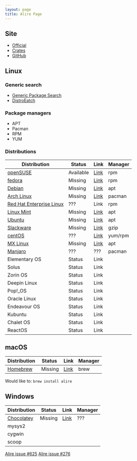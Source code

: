 ```yaml
---
layout: page
title: Alire Page
---
```


## Site
- [Official](https://alire.ada.dev)
- [Crates](https://alire.ada.dev/crates.html)
- [GitHub](https://github.com/alire-project)

## Linux

### Generic search

- [Generic Package Search](https://pkgs.org)
- [DistroEatch](https://distrowatch.com)

### Package managers

- APT
- Pacman
- RPM
- YUM

### Distributions

| Distribution                         | Status    | Link                                       | Manager |
|--------------------------------------|-----------|--------------------------------------------|---------|
| [openSUSE](https://www.opensuse.org) | Available | [Link](https://software.opensuse.org/package/alire?search_term=alire) | rpm |
| [fedora](https://getfedora.org)      | Missing   | [Link](https://packages.fedoraproject.org) | rpm     |
| [Debian](https://www.debian.org)     | Missing   | [Link](https://packages.debian.org/index)  | apt     |
| [Arch Linux](https://archlinux.org)  | Missing   | [Link](https://archlinux.org/packages)     | pacman  |
| [Red Hat Enterprise Linux](https://www.redhat.com/en) | ???   | Link                          | rpm     |
| [Linux Mint](https://linuxmint.com)  | Missing   | [Link](http://packages.linuxmint.com)      | apt     |
| [Ubuntu](https://ubuntu.com)         | Missing   | [Link](https://packages.ubuntu.com)        | apt     |
| [Slackware](http://www.slackware.com)| Missing   | [Link](https://packages.slackware.com)     | gzip    |
| [centOS](https://www.centos.org)     | ???       | [Link](https://google.dk)                  | yum/rpm |
| [MX Linux](https://mxlinux.org)      | Missing   | [Link](https://mxlinux.org/community-repos/) | apt   |
| [Manjaro](https://manjaro.org)       | ???       | ???                                        | pacman  |
| Elementary OS | Status | Link ||
| Solus    | Status | Link ||
| Zorin OS | Status | Link ||
| Deepin Linux  | Status | Link ||
| Pop!_OS  | Status | Link ||
| Oracle Linux  | Status | Link ||
| Endeavour OS  | Status | Link ||
| Kubuntu       | Status | Link ||
| Chalet OS     | Status | Link ||
| ReactOS       | Status | Link ||

## macOS

| Distribution                | Status    | Link                    | Manager |
|-----------------------------|-----------|-------------------------|---------|
| [Homebrew](https://brew.sh) | Missing   | [Link](https://brew.sh) | brew    |

Would like to: `brew install alire`

## Windows

| Distribution                                   | Status    | Link                    | Manager |
|------------------------------------------------|-----------|-------------------------|---------|
| [Chocolatey](https://community.chocolatey.org) | Missing   | [Link](https://community.chocolatey.org/packages) | ??? |
| mysys2 |||
| cygwin |||
| scoop  |||

[Alire issue #625](https://github.com/alire-project/alire/issues/625)
[Alire issue #276](https://github.com/alire-project/alire/issues/276)
